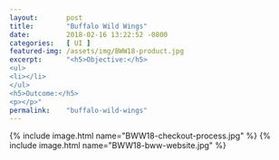 ```yaml
---
layout:       post
title:        "Buffalo Wild Wings"
date:         2018-02-16 13:22:52 -0800
categories:   [ UI ]
featured-img: /assets/img/BWW18-product.jpg
excerpt:      "<h5>Objective:</h5>
<ul>
<li></li>
</ul>
<h5>Outcome:</h5>
<p></p>"
permalink:    "buffalo-wild-wings"
---
```


{% include image.html
	name="BWW18-checkout-process.jpg"
%}
{% include image.html
	name="BWW18-bww-website.jpg"
%}

